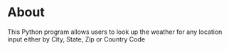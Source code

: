 # About
This Python program allows users to look up the weather for any location input either by City, State, Zip or Country Code
